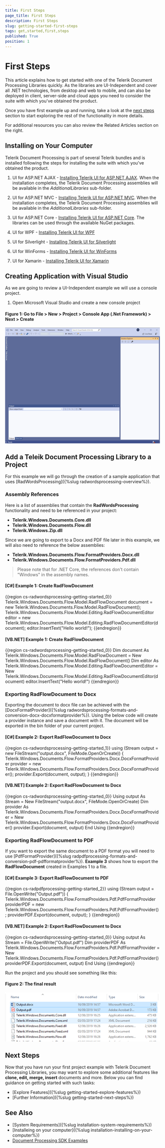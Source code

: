 ```yaml
---
title: First Steps
page_title: First Steps
description: First Steps
slug: getting-started-first-steps
tags: get,started,first,steps
published: True
position: 1
---
```


# First Steps

This article explains how to get started with one of the Telerik Document Processing Libraries quickly. As the libraries are UI-Independent and cover all .NET technologies, from desktop and web to mobile, and can also be deployed in client, server-side and cloud apps you need to consider the suite with which you've obtained the product.

Once you have first example up and running, take a look at the [next steps](#next-steps) section to start exploring the rest of the functionality in more details.

For additional resources you can also review the Related Articles section on the right.


## Installing on Your Computer

Telerik Document Processing is part of several Telerik bundles and is installed following the steps for installing the suite with which you've obtained the product.

1. UI for ASP.NET AJAX - [Installing Telerik UI for ASP.NET AJAX](http://docs.telerik.com/devtools/aspnet-ajax/installation/which-file-do-i-need-to-install). 
When the installation completes, the Telerik Document Processing assemblies will be available in the *AdditionalLibraries* sub-folder.

2. UI for ASP.NET MVC - [Installing Telerik UI for ASP.NET MVC](http://docs.telerik.com/kendo-ui/aspnet-mvc/introduction#installation). 
When the installation completes, the Telerik Document Processing assemblies will be available in the *AdditionalLibraries* sub-folder.

3. UI for ASP.NET Core - [Installing Telerik UI for ASP.NET Core](https://docs.telerik.com/aspnet-core/getting-started/installation/document-processing). 
The libraries can be used through the available NuGet packages.

4. UI for WPF - [Installing Telerik UI for WPF](http://docs.telerik.com/devtools/wpf/installation-and-deployment/installing-telerik-ui-on-your-computer/installation-installing-which-file-do-i-need.html)

5. UI for Silverlight - [Installing Telerik UI for Silverlight](http://docs.telerik.com/devtools/silverlight/installation-and-deployment/installing-telerik-ui-on-your-computer/installation-installing-which-file-do-i-need.html)

6. UI for WinForms - [Installing Telerik UI for WinForms](http://docs.telerik.com/devtools/winforms/installation-deployment-and-distribution/installing-on-your-computer)

7. UI for Xamarin - [Installing Telerik UI for Xamarin](https://docs.telerik.com/devtools/xamarin/installation-and-deployment/system-requirements)

## Creating Application with Visual Studio

As we are going to review a UI-Independent example we will use a console project.

1. Open Microsoft Visual Studio and create a new console project

#### __Figure 1: Go to File > New > Project > Console App (.Net Framework) > Next > Create__
![Create Console Project](images/VisualStudio_NewProject_Console3.gif "Create new Console Project")

## Add a Teleik Document Processing Library to a Project

For this example we will go through the creation of a sample application that uses [RadWordsProcessing]({%slug radwordsprocessing-overview%}).

### Assembly References

Here is a list of assemblies that contain the __RadWordsProcessing__ functionality and need to be referenced in your project:

* __Telerik.Windows.Documents.Core.dll__
* __Telerik.Windows.Documents.Flow.dll__
* __Telerik.Windows.Zip.dll__

Since we are going to export to a Docx and PDF file later in this example, we will also need to reference the below assemblies:
* __Telerik.Windows.Documents.Flow.FormatProviders.Docx.dll__
* __Telerik.Windows.Documents.Flow.FormatProviders.Pdf.dll__

> Please note that for .NET Core, the references don't contain "Windows" in the assembly names.

#### __[C#] Example 1: Create RadFlowDocument__

{{region cs-radwordsprocessing-getting-started_0}}
	Telerik.Windows.Documents.Flow.Model.RadFlowDocument document = new Telerik.Windows.Documents.Flow.Model.RadFlowDocument();
	Telerik.Windows.Documents.Flow.Model.Editing.RadFlowDocumentEditor editor = new Telerik.Windows.Documents.Flow.Model.Editing.RadFlowDocumentEditor(document);
	editor.InsertText("Hello world!");
{{endregion}}

#### __[VB.NET] Example 1: Create RadFlowDocument__

{{region cs-radwordsprocessing-getting-started_0}}
    Dim document As Telerik.Windows.Documents.Flow.Model.RadFlowDocument = New Telerik.Windows.Documents.Flow.Model.RadFlowDocument()
    Dim editor As Telerik.Windows.Documents.Flow.Model.Editing.RadFlowDocumentEditor = New Telerik.Windows.Documents.Flow.Model.Editing.RadFlowDocumentEditor(document)
    editor.InsertText("Hello world!")
{{endregion}}

### Exporting RadFlowDocument to Docx

Exporting the document to docx file can be achieved with the [DocxFormatProvider]({%slug radwordsprocessing-formats-and-conversion-docx-docxformatprovider%}). Using the below code will create a provider instance and save a document with it. The document will be exported in the bin folder of your current project.
        

#### __[C#] Example 2: Export RadFlowDocument to Docx__

{{region cs-radwordsprocessing-getting-started_1}}
	using (Stream output = new FileStream("output.docx", FileMode.OpenOrCreate))
	{
	    Telerik.Windows.Documents.Flow.FormatProviders.Docx.DocxFormatProvider provider = new Telerik.Windows.Documents.Flow.FormatProviders.Docx.DocxFormatProvider();
	    provider.Export(document, output);
	}
{{endregion}}


#### __[VB.NET] Example 2: Export RadFlowDocument to Docx__

{{region cs-radwordsprocessing-getting-started_0}}
	Using output As Stream = New FileStream("output.docx", FileMode.OpenOrCreate)
        Dim provider As Telerik.Windows.Documents.Flow.FormatProviders.Docx.DocxFormatProvider = New Telerik.Windows.Documents.Flow.FormatProviders.Docx.DocxFormatProvider()
        provider.Export(document, output)
    End Using
{{endregion}}


### Exporting RadFlowDocument to PDF

If you want to export the same document to a PDF format you will need to use [PdfFormatProvider]({%slug radpdfprocessing-formats-and-conversion-pdf-pdfformatprovider%}). __Example 3__ shows how to export the __RadFlowDocument__  created in Examples 1 to a file.
        
#### __[C#] Example 3: Export RadFlowDocument to PDF__

{{region cs-radpdfprocessing-getting-started_2}}
	using (Stream output = File.OpenWrite("Output.pdf"))
    {
		Telerik.Windows.Documents.Flow.FormatProviders.Pdf.PdfFormatProvider providerPDF = new Telerik.Windows.Documents.Flow.FormatProviders.Pdf.PdfFormatProvider();
        providerPDF.Export(document, output);
	}
{{endregion}}

#### __[VB.NET] Example 2: Export RadFlowDocument to Docx__

{{region cs-radwordsprocessing-getting-started_0}}
	Using output As Stream = File.OpenWrite("Output.pdf")
        Dim providerPDF As Telerik.Windows.Documents.Flow.FormatProviders.Pdf.PdfFormatProvider = New Telerik.Windows.Documents.Flow.FormatProviders.Pdf.PdfFormatProvider()
        providerPDF.Export(document, output)
    End Using
{{endregion}}


Run the project and you should see something like this:
#### __Figure 2: The final result__

![Exported files](images/FinalResult.png "Exported files")

## Next Steps

Now that you have run your first project example with Telerik Document Processing Libraries, you may want to explore some additional features like __clone, edit, merge, insert__ documents and more. Below you can find guidance on getting started with such tasks:

* [Explore Features]({%slug getting-started-explore-features%})
* [Further Information]({%slug getting-started-next-steps%})
 
## See Also

* [System Requirements]({%slug installation-system-requirements%})
* [Installeing on your computer]({%slug installation-installing-on-your-computer%})
* [Document Processing SDK Examples](https://github.com/telerik/document-processing-sdk)
